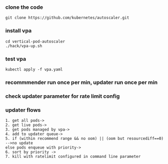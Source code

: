 ### clone the code
```
git clone https://github.com/kubernetes/autoscaler.git
```
### install vpa
```
cd vertical-pod-autoscaler
./hack/vpa-up.sh
```
### test vpa
```
kubectl apply -f vpa.yaml
```
### recommmender run once per min, updater run once per min
### check updater parameter for rate limit config
### updater flows
```
1. get all pods-> 
2. get live pods-> 
3. get pods managed by vpa-> 
4. add to updater queue-> 
5. if (within recommend range && no oom) || (oom but resourcediff==0) -->no update
else pods enqueue with priority-> 
6. sort by priority -> 
7. kill with ratelimit configured in command line parameter
```
